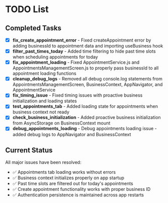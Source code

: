 # TODO List

## Completed Tasks

- [x] **fix_create_appointment_error** - Fixed createAppointment error by adding businessId to appointment data and importing useBusiness hook
- [x] **filter_past_times_today** - Added time filtering to hide past time slots when scheduling appointments for today
- [x] **fix_appointment_loading** - Fixed AppointmentService.js and AppointmentsManagementScreen.js to properly pass businessId to all appointment loading functions
- [x] **cleanup_debug_logs** - Removed all debug console.log statements from AppointmentsManagementScreen, BusinessContext, AppNavigator, and AppointmentService
- [x] **fix_timing_issue** - Fixed timing issues with proactive business initialization and loading states
- [x] **test_appointments_tab** - Added loading state for appointments when business context not ready
- [x] **check_business_initialization** - Added proactive business initialization from AsyncStorage on BusinessContext mount
- [x] **debug_appointments_loading** - Debug appointments loading issue - added debug logs to AppNavigator and BusinessContext

## Current Status

All major issues have been resolved:
- ✅ Appointments tab loading works without errors
- ✅ Business context initializes properly on app startup
- ✅ Past time slots are filtered out for today's appointments
- ✅ Create appointment functionality works with proper business ID
- ✅ Authentication persistence is maintained across app restarts
